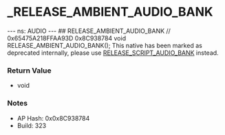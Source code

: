 # _RELEASE_AMBIENT_AUDIO_BANK

--- ns: AUDIO --- ## RELEASE_AMBIENT_AUDIO_BANK  // 0x65475A218FFAA93D 0x8C938784 void RELEASE_AMBIENT_AUDIO_BANK();  This native has been marked as deprecated internally, please use [RELEASE_SCRIPT_AUDIO_BANK](#_0x7A2D8AD0A9EB9C3F) instead.

### Return Value
* void

### Notes
* AP Hash: 0x0x8C938784
* Build: 323

